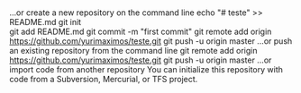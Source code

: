 <br>…or create a new repository on the command line
echo "# teste" >> README.md
git init</br>
git add README.md
git commit -m "first commit"
git remote add origin https://github.com/yurimaximos/teste.git
git push -u origin master
…or push an existing repository from the command line
git remote add origin https://github.com/yurimaximos/teste.git
git push -u origin master
…or import code from another repository
You can initialize this repository with code from a Subversion, Mercurial, or TFS project.
